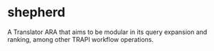 # shepherd
A Translator ARA that aims to be modular in its query expansion and ranking, among other TRAPI workflow operations.
